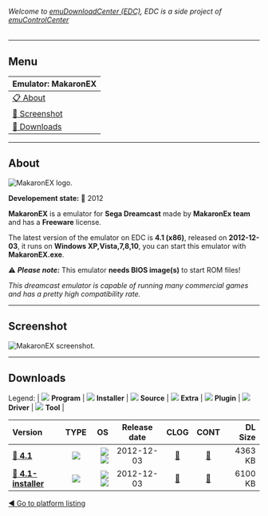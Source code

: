 ###### Welcome to [emuDownloadCenter (EDC)](https://github.com/PhoenixInteractiveNL/emuDownloadCenter/wiki/), EDC is a side project of [emuControlCenter](https://github.com/PhoenixInteractiveNL/emuControlCenter/wiki/)
***
## Menu
| **Emulator: MakaronEX** |
|:---------|
| [:clipboard: About](#about) |
| [:sunrise: Screenshot](#screenshot) |
| [:floppy_disk: Downloads](#downloads) |
***
## About
![](https://github.com/PhoenixInteractiveNL/emuDownloadCenter/wiki/images_emulator/makaronex_logo_200.jpg "MakaronEX logo.")

**Developement state:** :red_circle: 2012

**MakaronEX** is a emulator for **Sega Dreamcast** made by **MakaronEx team** and has a **Freeware** license.

The latest version of the emulator on EDC is **4.1 (x86)**, released on **2012-12-03**, it runs on **Windows XP,Vista,7,8,10**, you can start this emulator with **MakaronEX.exe**.

:warning: _**Please note:**_ This emulator **needs BIOS image(s)** to start ROM files!

_This dreamcast emulator is capable of running many commercial games and has a pretty high compatibility rate._
***
## Screenshot
![](https://raw.githubusercontent.com/PhoenixInteractiveNL/emuDownloadCenter/master/hooks/makaronex/emulator_screen_01.jpg "MakaronEX screenshot.")
***
## Downloads
Legend: | 
![](https://raw.githubusercontent.com/wiki/PhoenixInteractiveNL/emuDownloadCenter/images_misc/icon_program_24.png) **Program** | 
![](https://raw.githubusercontent.com/wiki/PhoenixInteractiveNL/emuDownloadCenter/images_misc/icon_installer_24.png) **Installer** | 
![](https://raw.githubusercontent.com/wiki/PhoenixInteractiveNL/emuDownloadCenter/images_misc/icon_source_code_24.png) **Source** | 
![](https://raw.githubusercontent.com/wiki/PhoenixInteractiveNL/emuDownloadCenter/images_misc/icon_extra_24.png) **Extra** | 
![](https://raw.githubusercontent.com/wiki/PhoenixInteractiveNL/emuDownloadCenter/images_misc/icon_plugin_24.png) **Plugin** | 
![](https://raw.githubusercontent.com/wiki/PhoenixInteractiveNL/emuDownloadCenter/images_misc/icon_driver_24.png) **Driver** | 
![](https://raw.githubusercontent.com/wiki/PhoenixInteractiveNL/emuDownloadCenter/images_misc/icon_tool_24.png) **Tool** | 
 
| Version | TYPE | OS | Release date | CLOG | CONT | DL Size |
|:--------|:----:|---:|:------------:|:----:|:----:|--------:|
| [:floppy_disk: **4.1**](https://github.com/PhoenixInteractiveNL/edc-repo0007/raw/master/makaronex/4.1.7z) | ![](https://raw.githubusercontent.com/wiki/PhoenixInteractiveNL/emuDownloadCenter/images_misc/icon_program_24.png) | ![](https://raw.githubusercontent.com/wiki/PhoenixInteractiveNL/emuDownloadCenter/images_misc/logo_windows_24.png)![](https://raw.githubusercontent.com/wiki/PhoenixInteractiveNL/emuDownloadCenter/images_misc/icon_32-bit_24.png) | 2012-12-03 | [:page_facing_up:](https://github.com/PhoenixInteractiveNL/edc-repo0007/blob/master/makaronex/4.1_changelog.txt) | [:mag_right:](https://github.com/PhoenixInteractiveNL/edc-repo0007/blob/master/makaronex/4.1_contents.txt) | 4363 KB |
| [:floppy_disk: **4.1-installer**](https://github.com/PhoenixInteractiveNL/edc-repo0007/raw/master/makaronex/4.1-installer.7z) | ![](https://raw.githubusercontent.com/wiki/PhoenixInteractiveNL/emuDownloadCenter/images_misc/icon_installer_24.png) | ![](https://raw.githubusercontent.com/wiki/PhoenixInteractiveNL/emuDownloadCenter/images_misc/logo_windows_24.png)![](https://raw.githubusercontent.com/wiki/PhoenixInteractiveNL/emuDownloadCenter/images_misc/icon_32-bit_24.png) | 2012-12-03 | [:page_facing_up:](https://github.com/PhoenixInteractiveNL/edc-repo0007/blob/master/makaronex/4.1-installer_changelog.txt) | [:mag_right:](https://github.com/PhoenixInteractiveNL/edc-repo0007/blob/master/makaronex/4.1-installer_contents.txt) | 6100 KB |

[:arrow_backward: Go to platform listing](https://github.com/PhoenixInteractiveNL/emuDownloadCenter/wiki/EDC-Platform-List)
